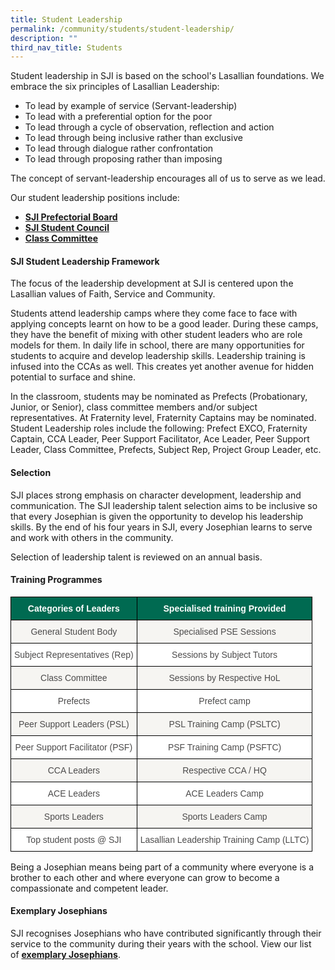 ```yaml
---
title: Student Leadership
permalink: /community/students/student-leadership/
description: ""
third_nav_title: Students
---
```

Student leadership in SJI is based on the school's Lasallian foundations. We embrace the six principles of Lasallian Leadership:

*   To lead by example of service (Servant-leadership)
*   To lead with a preferential option for the poor
*   To lead through a cycle of observation, reflection and action
*   To lead through being inclusive rather than exclusive
*   To lead through dialogue rather confrontation
*   To lead through proposing rather than imposing

The concept of servant-leadership encourages all of us to serve as we lead.

Our student leadership positions include:

*   [**SJI Prefectorial Board**](https://www.sji.edu.sg/community/students/student-leadership/sji-prefectorial-board)
*   [**SJI Student Council**](https://www.sji.edu.sg/community/students/student-leadership/sji-student-council)
*   [**Class Committee**](/community/students/student-leadership/class-committee)

#### SJI Student Leadership Framework

The focus of the leadership development at SJI is centered upon the Lasallian values of Faith, Service and Community.

Students attend leadership camps where they come face to face with applying concepts learnt on how to be a good leader. During these camps, they have the benefit of mixing with other student leaders who are role models for them. In daily life in school, there are many opportunities for students to acquire and develop leadership skills. Leadership training is infused into the CCAs as well. This creates yet another avenue for hidden potential to surface and shine.

In the classroom, students may be nominated as Prefects (Probationary, Junior, or Senior), class committee members and/or subject representatives. At Fraternity level, Fraternity Captains may be nominated. Student Leadership roles include the following: Prefect EXCO, Fraternity Captain, CCA Leader, Peer Support Facilitator, Ace Leader, Peer Support Leader, Class Committee, Prefects, Subject Rep, Project Group Leader, etc.

#### Selection

SJI places strong emphasis on character development, leadership and communication. The SJI leadership talent selection aims to be inclusive so that every Josephian is given the opportunity to develop his leadership skills. By the end of his four years in SJI, every Josephian learns to serve and work with others in the community.

Selection of leadership talent is reviewed on an annual basis.

#### Training Programmes

<style type="text/css">
.tg  {border-collapse:collapse;border-spacing:0;}
.tg td{border-color:black;border-style:solid;border-width:1px;font-family:Arial, sans-serif;font-size:14px;
  overflow:hidden;padding:10px 5px;word-break:normal;}
.tg th{border-color:black;border-style:solid;border-width:1px;font-family:Arial, sans-serif;font-size:14px;
  font-weight:normal;overflow:hidden;padding:10px 5px;word-break:normal;}
.tg .tg-m7s7{background-color:#FFF;color:#4C4B4B;text-align:center;vertical-align:middle}
.tg .tg-pwos{background-color:#006A51;color:#FFF;font-weight:bold;text-align:center;vertical-align:top}
.tg .tg-5sss{background-color:#F6F5F2;color:#4C4B4B;text-align:center;vertical-align:middle}
</style>
<table class="tg">
<thead>
  <tr>
    <th class="tg-pwos">Categories of Leaders</th>
    <th class="tg-pwos">Specialised training Provided</th>
  </tr>
</thead>
<tbody>
  <tr>
    <td class="tg-5sss"><span style="color:#4C4B4B">General Student Body</span></td>
    <td class="tg-5sss"><span style="color:#4C4B4B">Specialised PSE Sessions</span></td>
  </tr>
  <tr>
    <td class="tg-m7s7"><span style="color:#4C4B4B">Subject Representatives (Rep)</span></td>
    <td class="tg-m7s7"><span style="color:#4C4B4B">Sessions by Subject Tutors</span></td>
  </tr>
  <tr>
    <td class="tg-5sss"><span style="color:#4C4B4B">Class Committee</span></td>
    <td class="tg-5sss"><span style="color:#4C4B4B">Sessions by Respective HoL</span></td>
  </tr>
  <tr>
    <td class="tg-m7s7"><span style="color:#4C4B4B">Prefects</span></td>
    <td class="tg-m7s7"><span style="color:#4C4B4B">Prefect camp</span></td>
  </tr>
  <tr>
    <td class="tg-5sss"><span style="color:#4C4B4B">Peer Support Leaders (PSL)</span></td>
    <td class="tg-5sss"><span style="color:#4C4B4B">PSL Training Camp (PSLTC)</span></td>
  </tr>
  <tr>
    <td class="tg-m7s7"><span style="color:#4C4B4B">Peer Support Facilitator (PSF)</span></td>
    <td class="tg-m7s7"><span style="color:#4C4B4B">PSF Training Camp (PSFTC)</span></td>
  </tr>
  <tr>
    <td class="tg-5sss"><span style="color:#4C4B4B">CCA Leaders</span></td>
    <td class="tg-5sss"><span style="color:#4C4B4B">Respective CCA / HQ</span></td>
  </tr>
  <tr>
    <td class="tg-m7s7"><span style="color:#4C4B4B">ACE Leaders</span></td>
    <td class="tg-m7s7"><span style="color:#4C4B4B">ACE Leaders Camp</span></td>
  </tr>
  <tr>
    <td class="tg-5sss"><span style="color:#4C4B4B">Sports Leaders</span></td>
    <td class="tg-5sss"><span style="color:#4C4B4B">Sports Leaders Camp</span></td>
  </tr>
  <tr>
    <td class="tg-m7s7"><span style="color:#4C4B4B">Top student posts @ SJI</span></td>
    <td class="tg-m7s7"><span style="color:#4C4B4B">Lasallian Leadership Training Camp (LLTC)</span></td>
  </tr>
</tbody>
</table>

  

Being a Josephian means being part of a community where everyone is a brother to each other and where everyone can grow to become a compassionate and competent leader.

#### Exemplary Josephians

SJI recognises Josephians who have contributed significantly through their service to the community during their years with the school. View our list of **[exemplary Josephians](/community/alumni/roll-of-honour/exemplary-josephians)**.